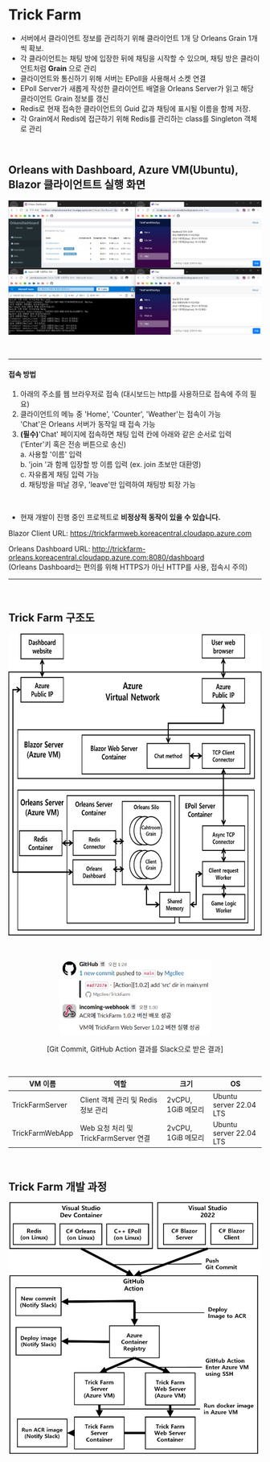 # Trick Farm

* 서버에서 클라이언트 정보를 관리하기 위해 클라이언트 1개 당 Orleans Grain 1개씩 확보.  
* 각 클라이언트는 채팅 방에 입장한 뒤에 채팅을 시작할 수 있으며, 채팅 방은 클라이언트처럼 **Grain** 으로 관리  
* 클라이언트와 통신하기 위해 서버는 EPoll을 사용해서 소켓 연결  
* EPoll Server가 새롭게 작성한 클라이언트 배열을 Orleans Server가 읽고 해당 클라이언트 Grain 정보를 갱신
* Redis로 현재 접속한 클라이언트의 Guid 값과 채팅에 표시될 이름을 함께 저장.
* 각 Grain에서 Redis에 접근하기 위해 Redis를 관리하는 class를 Singleton 객체로 관리  

<br/>

## Orleans with Dashboard, Azure VM(Ubuntu), Blazor 클라이언트트 실행 화면
![실행화면](/Document/Image/TrickFarmServer_runtime_0414.png)  

<br/>

---

#### 접속 방법

1. 아래의 주소를 웹 브라우저로 접속 (대시보드는 http를 사용하므로 접속에 주의 필요)
2. 클라이언트의 메뉴 중 'Home', 'Counter', 'Weather'는 접속이 가능  
   'Chat'은 Orleans 서버가 동작일 때 접속 가능  
3. **(필수)**'Chat' 페이지에 접속하면 채팅 입력 칸에 아래와 같은 순서로 입력('Enter'키 혹은 전송 버튼으로 송신)  
   a. 사용할 '이름' 입력  
   b. 'join '과 함께 입장할 방 이름 입력 (ex. join 초보만 대환영)  
   c. 자유롭게 채팅 입력 가능  
   d. 채팅방을 떠날 경우, 'leave'만 입력하여 채팅방 퇴장 가능  

<br/>

* 현재 개발이 진행 중인 프로젝트로 **비정상적 동작이 있을 수 있습니다.**

Blazor Client URL: https://trickfarmweb.koreacentral.cloudapp.azure.com  
  
Orleans Dashboard URL: http://trickfarm-orleans.koreacentral.cloudapp.azure.com:8080/dashboard  
(Orleans Dashboard는 편의를 위해 HTTPS가 아닌 HTTP를 사용, 접속시 주의)  

---

<br/>

## Trick Farm 구조도

<p align="center"><img src="/Document/Image/TrickFarm_구현도_03.png" width="600" height="600"></p>

<br/>

<p align="center"><img src="/Document/Image/NotifySlack.png" width="300" height="150"></p>

<p align="center">[Git Commit, GitHub Action 결과를 Slack으로 받은 결과]</p>

<br/>

|VM 이름|역할|크기|OS|
|---|---|---|---|
|TrickFarmServer|Client 객체 관리 및 Redis 정보 관리| 2vCPU, 1GiB 메모리|Ubuntu server 22.04 LTS|
|TrickFarmWebApp|Web 요청 처리 및 TrickFarmServer 연결| 2vCPU, 1GiB 메모리|Ubuntu server 22.04 LTS|

<br/>

## Trick Farm 개발 과정

<p align="center"><img src="/Document/Image/TrickFarm_개발순서도_03.png" width="500" height="500"></p>
